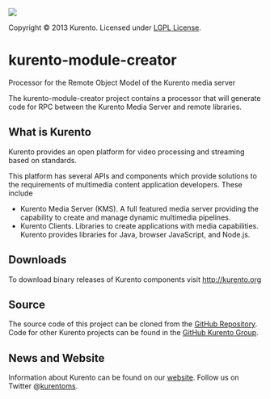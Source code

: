[![][KurentoImage]][website]

Copyright © 2013 Kurento. Licensed under [LGPL License].

kurento-module-creator
===================
Processor for the Remote Object Model of the Kurento media server

The kurento-module-creator project contains a processor that will
generate code for RPC between the Kurento Media Server and remote
libraries.

What is Kurento
-----
Kurento provides an open platform for video processing and streaming
based on standards.

This platform has several APIs and components which provide solutions
to the requirements of multimedia content application developers.
These include

  * Kurento Media Server (KMS). A full featured media server providing
    the capability to create and manage dynamic multimedia pipelines.
  * Kurento Clients. Libraries to create applications with media
    capabilities. Kurento provides libraries for Java, browser JavaScript,
    and Node.js.

Downloads
---------
To download binary releases of Kurento components visit http://kurento.org

Source
------
The source code of this project can be cloned from the [GitHub Repository].
Code for other Kurento projects can be found in the [GitHub Kurento Group].

News and Website
----------------
Information about Kurento can be found on our [website].
Follow us on Twitter @[kurentoms].

[KurentoImage]: https://avatars1.githubusercontent.com/u/5392839?s=120
[LGPL License]: http://www.gnu.org/licenses/lgpl-2.1.html
[GitHub Repository]: https://github.com/kurento/kurento-module-creator
[GitHub Kurento Group]: https://github.com/Kurento
[website]: http://kurento.org
[kurentoms]: http://twitter.com/kurentoms

